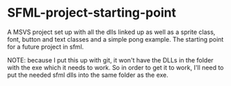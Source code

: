 # SFML-project-starting-point
A MSVS project set up with all the dlls linked up as well as a sprite class, font, button and text classes and a simple pong example. The starting point for a future project in sfml.

NOTE: because I put this up with git, it won't have the DLLs in the folder with the exe which it needs to work. So in order to get it to work, I'll need to put the needed sfml dlls into the same folder as the exe.
